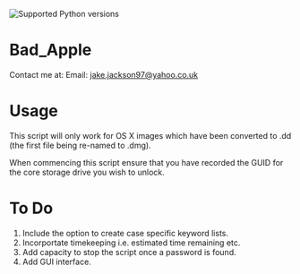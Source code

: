 ![Supported Python versions](https://img.shields.io/badge/python-2.7-blue.svg)

# Bad_Apple

Contact me at:
Email: jake.jackson97@yahoo.co.uk

Usage
========

This script will only work for OS X images which have been converted to .dd (the first file being re-named to .dmg).

When commencing this script ensure that you have recorded the GUID for the core storage drive you wish to unlock.



To Do
========
1. Include the option to create case specific keyword lists.
2. Incorportate timekeeping i.e. estimated time remaining etc.
3. Add capacity to stop the script once a password is found.
4. Add GUI interface.
